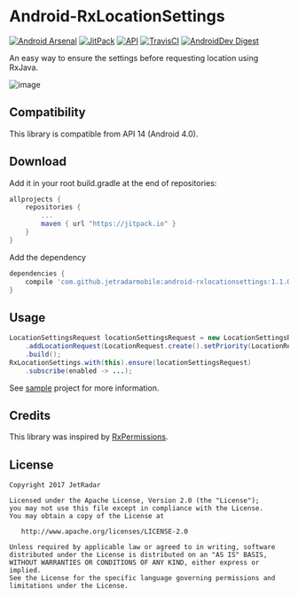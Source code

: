 Android-RxLocationSettings
==========================

[![Android Arsenal](https://img.shields.io/badge/Android%20Arsenal-Android--RxLocationSettings-brightgreen.svg?style=flat)](https://android-arsenal.com/details/1/5038)
[![JitPack](https://jitpack.io/v/jetradarmobile/android-rxlocationsettings.svg)](https://jitpack.io/#jetradarmobile/android-rxlocationsettings)
[![API](https://img.shields.io/badge/API-14%2B-brightgreen.svg?style=flat)](https://android-arsenal.com/api?level=14)
[![TravisCI](https://travis-ci.org/JetradarMobile/android-rxlocationsettings.svg?branch=master)](https://travis-ci.org/JetradarMobile/android-rxlocationsettings)
[![AndroidDev Digest](https://img.shields.io/badge/AndroidDev%20Digest-%23126-blue.svg?style=flat)](https://www.androiddevdigest.com/digest-126/)


An easy way to ensure the settings before requesting location using RxJava.

![image](https://raw.githubusercontent.com/JetradarMobile/android-rxlocationsettings/master/art/rxlocationsettings.png)


Compatibility
-------------

This library is compatible from API 14 (Android 4.0).


Download
--------

Add it in your root build.gradle at the end of repositories:

```groovy
allprojects {
    repositories {
        ...
        maven { url "https://jitpack.io" }
    }
}
```

Add the dependency

```groovy
dependencies {
    compile 'com.github.jetradarmobile:android-rxlocationsettings:1.1.0'
}
```


Usage
-----

```java
LocationSettingsRequest locationSettingsRequest = new LocationSettingsRequest.Builder()
    .addLocationRequest(LocationRequest.create().setPriority(LocationRequest.PRIORITY_HIGH_ACCURACY))
    .build();
RxLocationSettings.with(this).ensure(locationSettingsRequest)
    .subscribe(enabled -> ...);
```

See [sample](https://github.com/JetradarMobile/android-rxlocationsettings/tree/master/rxlocationsettings-sample) project for more information.

Credits
-------

This library was inspired by [RxPermissions](https://github.com/tbruyelle/RxPermissions).


License
-------

    Copyright 2017 JetRadar

    Licensed under the Apache License, Version 2.0 (the "License");
    you may not use this file except in compliance with the License.
    You may obtain a copy of the License at

       http://www.apache.org/licenses/LICENSE-2.0

    Unless required by applicable law or agreed to in writing, software
    distributed under the License is distributed on an "AS IS" BASIS,
    WITHOUT WARRANTIES OR CONDITIONS OF ANY KIND, either express or implied.
    See the License for the specific language governing permissions and
    limitations under the License.
